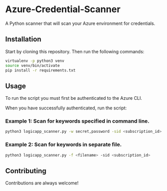 # Azure-Credential-Scanner
A Python scanner that will scan your Azure environment for credentials. 


## Installation

Start by cloning this repository. Then run the following commands:
```bash
virtualenv -p python3 venv
source venv/bin/activate
pip install -r requirements.txt
```

## Usage
To run the script you must first be authenticated to the Azure CLI.

When you have successfully authenticated, run the script:
### Example 1: Scan for keywords specified in command line.
```bash
python3 logicapp_scanner.py -w secret,password -sid <subscription_id>
```

### Example 2: Scan for keywords in separate file.
```bash
python3 logicapp_scanner.py -f <filename> -sid <subscription_id>
```


## Contributing

Contributions are always welcome! 
